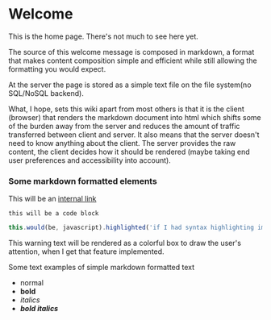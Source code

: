 # Welcome

This is the home page.  There's not much to see here yet.

The source of this welcome message is composed in markdown, a format that makes
content composition simple and efficient while still allowing the formatting you
would expect.

At the server the page is stored as a simple text file on the file system(no
SQL/NoSQL backend).

What, I hope, sets this wiki apart from most others is that it is the client
(browser) that renders the markdown document into html which shifts some of the
burden away from the server and reduces the amount of traffic transferred
between client and server.  It also means that the server doesn't need to know
anything about the client.  The server provides the raw content, the client
decides how it should be rendered (maybe taking end user preferences and
accessibility into account).

### Some markdown formatted elements

This will be an [internal link](page2)

```
this will be a code block
```

```js
this.would(be, javascript).highlighted('if I had syntax highlighting implemented');
```

<warning>This warning text will be rendered as a colorful box to draw the user's
attention, when I get that feature implemented.</warning>

Some text examples of simple markdown formatted text
* normal
*  **bold**
*  *italics*
*  ***bold italics***
